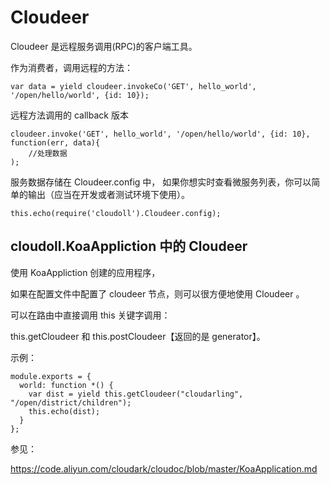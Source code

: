# Cloudeer

Cloudeer 是远程服务调用(RPC)的客户端工具。

<!--
Cloudeer 包含 2 部分内容：

cloudeer 是一个项目，是微服务的注册中心。

cloudoll.Cloudeer 是客户端调用工具。

## cloudeer 项目

这是微服务注册中心，管理了微服务的服务器地址，方法。

使用 cloudark 套件开发的 Web 应用必须依赖此服务。

开源地址在这里：

https://code.aliyun.com/cloudark/cloudeer

直接 clone 之后， 运行:

```
npm i
```

```
node index.js
```

## cloudeer-server 项目

这个是微服务注册中心的长连接版本

开源地址在这里：

https://code.aliyun.com/cloudark/cloudeer-server

添加一个登录用户

```
 node add-user.js -u knock -p password
```

运行:

```
npm i
```

```
node index.js -p 2345
```

##  cloudoll 中的 Cloudeer


使用这个工具来定期下载注册中心的的服务配置文件，并可以实现远程接口的调用。

首先需要创建 Cloudeer 实例：

```
var cloudoll = require('cloudoll');

var cloudeer = new cloudoll.Cloudeer({
    cloudeerUri: 'http://127.0.0.1:8801',
    downInterval: 10,
    upInterval: 9,
    app_name: 'hello_world',
    myHost: '127.0.0.1',
    myPort: 3002
});

```

如果你的应用程序是一个消费者，那么需要启动下载服务：

```
cloudeer.downloadService();
```


如果你的应用程序是一个微服务提供者，那么需要启动注册服务：

```
cloudeer.registerService();
```

如果你的方法需要纳入权限验证，那么需要提交方法到注册中心：

```
cloudeer.registerMethods([
  {url: "/summary", name: '统计', method: "GET"},
  {url: "/pay-way", name: '支付方法', method: "GET", open: true},
  {url: "/pay-way/delete", name: '支付方法删除', method: "POST"},
  {url: "/pay-ways", name: '支付方法列表', method: "GET"},
  {url: "/cash-order", name: '订单编辑', method: "POST"},
  {url: "/cash-orders", name: '订单列表', method: "GET"},
  {url: "/cash-order/collect", name: '收款', method: "POST"},
  {url: "/cash-order/delete", name: '删订单', method: "POST"}
]);

```

-->


作为消费者，调用远程的方法：

```
var data = yield cloudeer.invokeCo('GET', hello_world', '/open/hello/world', {id: 10});
```

远程方法调用的 callback 版本

```
cloudeer.invoke('GET', hello_world', '/open/hello/world', {id: 10}, function(err, data){
    //处理数据
);
```

服务数据存储在 Cloudeer.config 中，
如果你想实时查看微服务列表，你可以简单的输出（应当在开发或者测试环境下使用）。

```
this.echo(require('cloudoll').Cloudeer.config);
```


##  cloudoll.KoaAppliction 中的 Cloudeer

使用 KoaAppliction 创建的应用程序，

如果在配置文件中配置了 cloudeer 节点，则可以很方便地使用 Cloudeer 。

可以在路由中直接调用 this 关键字调用：

this.getCloudeer 和 this.postCloudeer【返回的是 generator】。

示例：

```
module.exports = {
  world: function *() {
    var dist = yield this.getCloudeer("cloudarling", "/open/district/children");
    this.echo(dist);
  }
};
```

参见：

https://code.aliyun.com/cloudark/cloudoc/blob/master/KoaApplication.md

